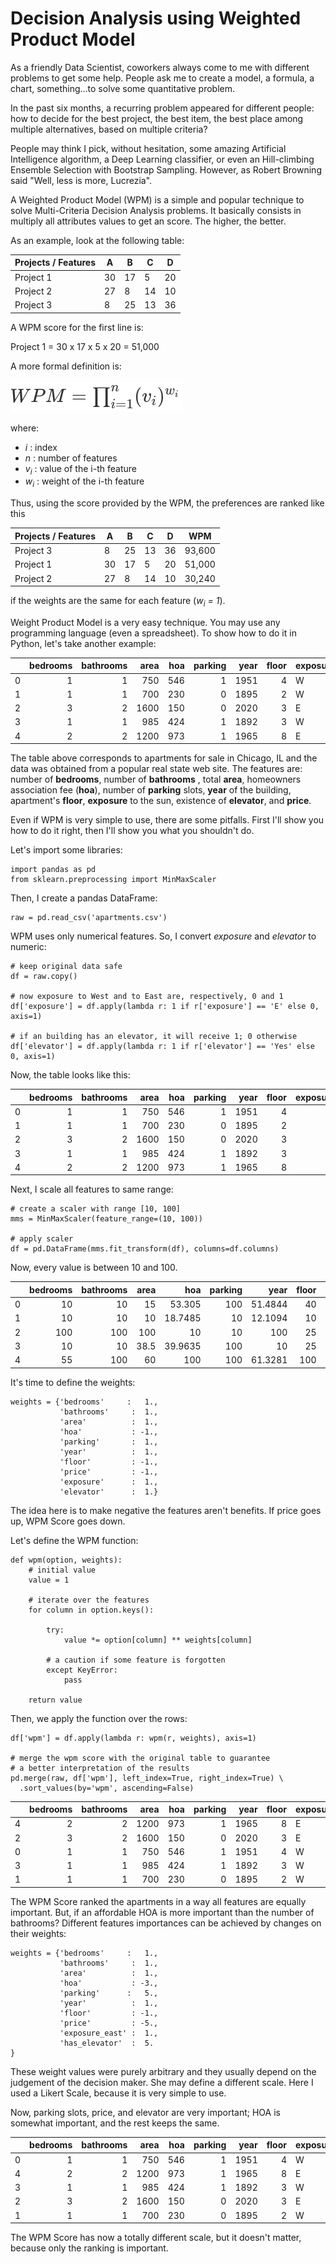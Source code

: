 # Decision Analysis using Weighted Product Model

As a friendly Data Scientist, coworkers always come to me with different problems to get some help. People ask me to create a model, a formula, a chart, something...to solve some quantitative problem.

In the past six months, a recurring problem appeared for different people: how to decide for the best project, the best item, the best place among multiple alternatives, based on multiple criteria?

People may think I pick, without hesitation, some amazing Artificial Intelligence algorithm, a Deep Learning classifier, or even an Hill-climbing Ensemble Selection with Bootstrap Sampling. However, as Robert Browning said "Well, less is more, Lucrezia".

A Weighted Product Model (WPM) is a simple and popular technique to solve Multi-Criteria Decision Analysis problems. It basically consists in multiply all attributes values to get an score. The higher, the better.

As an example, look at the following table:

|Projects / Features|A|B|C|D|
|--|--|--|--|--|
|Project 1|30|17|5|20|
|Project 2|27|8|14|10|
|Project 3|8|25|13|36|

A WPM score for the first line is:

Project 1 = 30 x 17 x 5 x 20 = 51,000

A more formal definition is:

![WPM Formula](images/wpm.png)

where:

- *i* : index
- *n* : number of features
- *v<sub>i</sub>* : value of the i-th feature
- *w<sub>i</sub>* : weight of the i-th feature

Thus, using the score provided by the WPM, the preferences are ranked like this

|Projects / Features|A|B|C|D|WPM
|--|--|--|--|--|--|
|Project 3|8|25|13|36|93,600|
|Project 1|30|17|5|20|51,000|
|Project 2|27|8|14|10|30,240|

if the weights are the same for each feature (*w<sub>i</sub> = 1*).

Weight Product Model is a very easy technique. You may use any programming language (even a spreadsheet). To show how to do it in Python, let's take another example:

|    |   bedrooms |   bathrooms |   area |   hoa |   parking |   year |   floor | exposure   | elevator   |   price |
|---:|-----------:|------------:|-------:|------:|----------:|-------:|--------:|:-----------|:-----------|--------:|
|  0 |          1 |           1 |    750 |   546 |         1 |   1951 |       4 | W          | Yes        |  175,000 |
|  1 |          1 |           1 |    700 |   230 |         0 |   1895 |       2 | W          | No         |  199,000 |
|  2 |          3 |           2 |   1600 |   150 |         0 |   2020 |       3 | E          | No         |  279,000 |
|  3 |          1 |           1 |    985 |   424 |         1 |   1892 |       3 | W          | Yes        |  210,000 |
|  4 |          2 |           2 |   1200 |   973 |         1 |   1965 |       8 | E          | Yes        |  209,900 |

The table above corresponds to apartments for sale in Chicago, IL and the data was obtained from a popular real state web site. The features are: number of **bedrooms**, number of **bathrooms** , total **area**, homeowners association fee (**hoa**), number of **parking** slots, **year** of the building, apartment's **floor**, **exposure** to the sun, existence of **elevator**, and **price**.

Even if WPM is very simple to use, there are some pitfalls. First I'll show you how to do it right, then I'll show you what you shouldn't do.

Let's import some libraries:

```{python}
import pandas as pd
from sklearn.preprocessing import MinMaxScaler
```
Then, I create a pandas DataFrame:

```{python}
raw = pd.read_csv('apartments.csv')
```

WPM uses only numerical features. So, I convert *exposure* and *elevator* to numeric:

```{python}
# keep original data safe
df = raw.copy()

# now exposure to West and to East are, respectively, 0 and 1
df['exposure'] = df.apply(lambda r: 1 if r['exposure'] == 'E' else 0, axis=1)

# if an building has an elevator, it will receive 1; 0 otherwise
df['elevator'] = df.apply(lambda r: 1 if r['elevator'] == 'Yes' else 0, axis=1)
```

Now, the table looks like this:

|    |   bedrooms |   bathrooms |   area |   hoa |   parking |   year |   floor |   exposure |   elevator |   price |
|---:|-----------:|------------:|-------:|------:|----------:|-------:|--------:|-----------:|-----------:|--------:|
|  0 |          1 |           1 |    750 |   546 |         1 |   1951 |       4 |          0 |          1 |  175000 |
|  1 |          1 |           1 |    700 |   230 |         0 |   1895 |       2 |          0 |          0 |  199000 |
|  2 |          3 |           2 |   1600 |   150 |         0 |   2020 |       3 |          1 |          0 |  279000 |
|  3 |          1 |           1 |    985 |   424 |         1 |   1892 |       3 |          0 |          1 |  210000 |
|  4 |          2 |           2 |   1200 |   973 |         1 |   1965 |       8 |          1 |          1 |  209900 |


Next, I scale all features to same range:

```{python}
# create a scaler with range [10, 100]
mms = MinMaxScaler(feature_range=(10, 100)) 

# apply scaler
df = pd.DataFrame(mms.fit_transform(df), columns=df.columns)
```

Now, every value is between 10 and 100.

|    |   bedrooms |   bathrooms |   area |      hoa |   parking |     year |   floor |   exposure |   elevator |    price |
|---:|-----------:|------------:|-------:|---------:|----------:|---------:|--------:|-----------:|-----------:|---------:|
|  0 |         10 |          10 |   15   |  53.305  |       100 |  51.4844 |      40 |         10 |        100 |  10      |
|  1 |         10 |          10 |   10   |  18.7485 |        10 |  12.1094 |      10 |         10 |         10 |  30.7692 |
|  2 |        100 |         100 |  100   |  10      |        10 | 100      |      25 |        100 |         10 | 100      |
|  3 |         10 |          10 |   38.5 |  39.9635 |       100 |  10      |      25 |         10 |        100 |  40.2885 |
|  4 |         55 |         100 |   60   | 100      |       100 |  61.3281 |     100 |        100 |        100 |  40.2019 |

It's time to define the weights:

```{python}
weights = {'bedrooms'     :   1.,
           'bathrooms'     :  1.,
           'area'          :  1.,
           'hoa'           : -1.,
           'parking'       :  1.,
           'year'          :  1.,
           'floor'         : -1.,
           'price'         : -1.,
           'exposure'      :  1.,
           'elevator'      :  1.}
```

The idea here is to make negative the features aren't benefits. If price goes up, WPM Score goes down.

Let's define the WPM function:

```{python}
def wpm(option, weights):
    # initial value
    value = 1

    # iterate over the features
    for column in option.keys():

        try:
            value *= option[column] ** weights[column]

        # a caution if some feature is forgotten
        except KeyError:
            pass

    return value
```

Then, we apply the function over the rows:

```{python}
df['wpm'] = df.apply(lambda r: wpm(r, weights), axis=1)

# merge the wpm score with the original table to guarantee
# a better interpretation of the results
pd.merge(raw, df['wpm'], left_index=True, right_index=True) \
  .sort_values(by='wpm', ascending=False)
```

|    |   bedrooms |   bathrooms |   area |   hoa |   parking |   year |   floor | exposure   | elevator   |   price |              wpm |
|---:|-----------:|------------:|-------:|------:|----------:|-------:|--------:|:-----------|:-----------|--------:|-----------------:|
|  4 |          2 |           2 |   1200 |   973 |         1 |   1965 |       8 | E          | Yes        |  209900 |      5.03416e+07 |
|  2 |          3 |           2 |   1600 |   150 |         0 |   2020 |       3 | E          | No         |  279000 |      4e+07       |
|  0 |          1 |           1 |    750 |   546 |         1 |   1951 |       4 | W          | Yes        |  175000 | 362192           |
|  3 |          1 |           1 |    985 |   424 |         1 |   1892 |       3 | W          | Yes        |  210000 |  95648           |
|  1 |          1 |           1 |    700 |   230 |         0 |   1895 |       2 | W          | No         |  199000 |   2099.13        |

The WPM Score ranked the apartments in a way all features are equally important. But, if an affordable HOA is more important than the number of bathrooms? Different features importances can be achieved by changes on their weights:

```{python}
weights = {'bedrooms'     :   1.,
           'bathrooms'     :  1.,
           'area'          :  1.,
           'hoa'           : -3.,
           'parking'      :   5.,
           'year'          :  1.,
           'floor'         : -1.,
           'price'         : -5.,
           'exposure_east' :  1.,
           'has_elevator'  :  5.
}
```
These weight values were purely arbitrary and they usually depend on the judgement of the decision maker. She may define a different scale. Here I used a Likert Scale, because it is very simple to use.

Now, parking slots, price, and elevator are very important; HOA is somewhat important, and the rest keeps the same.

|    |   bedrooms |   bathrooms |   area |   hoa |   parking |   year |   floor | exposure   | elevator   |   price |            wpm |
|---:|-----------:|------------:|-------:|------:|----------:|-------:|--------:|:-----------|:-----------|--------:|---------------:|
|  0 |          1 |           1 |    750 |   546 |         1 |   1951 |       4 | W          | Yes        |  175000 | 1274.69        |
|  4 |          2 |           2 |   1200 |   973 |         1 |   1965 |       8 | E          | Yes        |  209900 |   19.2726      |
|  3 |          1 |           1 |    985 |   424 |         1 |   1892 |       3 | W          | Yes        |  210000 |    2.27313     |
|  2 |          3 |           2 |   1600 |   150 |         0 |   2020 |       3 | E          | No         |  279000 |    0.04        |
|  1 |          1 |           1 |    700 |   230 |         0 |   1895 |       2 | W          | No         |  199000 |    0.000666255 |

The WPM Score has now a totally different scale, but it doesn't matter, because only the ranking is important.